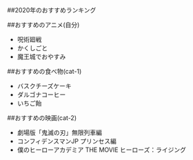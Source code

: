 ##2020年のおすすめランキング

##おすすめのアニメ(自分)
- 呪術廻戦
- かくしごと
- 魔王城でおやすみ

##おすすめの食べ物(cat-1)
- バスクチーズケーキ
- ダルゴナコーヒー
- いちご飴

##おすすめの映画(cat-2)
- 劇場版「鬼滅の刃」無限列車編
- コンフィデンスマンJP プリンセス編
- 僕のヒーローアカデミア THE MOVIE ヒーローズ：ライジング

